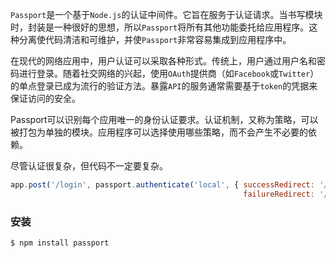 `Passport`是一个基于`Node.js`的认证中间件。它旨在服务于认证请求。当书写模块时，封装是一种很好的思想，所以`Passport`将所有其他功能委托给应用程序。这种分离使代码清洁和可维护，并使`Passport`非常容易集成到应用程序中。

在现代的网络应用中，用户认证可以采取各种形式。传统上，用户通过用户名和密码进行登录。随着社交网络的兴起，使用`OAuth`提供商（如`Facebook`或`Twitter`）的单点登录已成为流行的验证方法。暴露`API`的服务通常需要基于`token`的凭据来保证访问的安全。

Passport可以识别每个应用唯一的身份认证要求。认证机制，又称为策略，可以被打包为单独的模块。应用程序可以选择使用哪些策略，而不会产生不必要的依赖。

尽管认证很复杂，但代码不一定要复杂。

```js
app.post('/login', passport.authenticate('local', { successRedirect: '/',
                                                    failureRedirect: '/login' }));
```

### 安装

```bash
$ npm install passport
```



